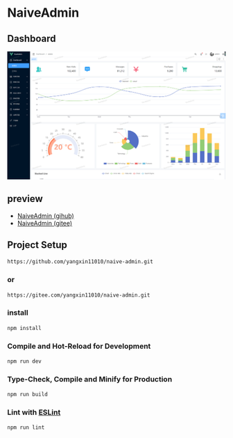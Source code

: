 # NaiveAdmin
## Dashboard
![console](./src/assets/readme/console.png)

## preview
- [NaiveAdmin (gihub)](https://yangxin11010.github.io/naive-admin/#/dashboard/console)
- [NaiveAdmin (gitee)](https://yangxin11010.gitee.io/naive-admin/#/dashboard/console)

## Project Setup
```sh
https://github.com/yangxin11010/naive-admin.git
```
### or
```sh
https://gitee.com/yangxin11010/naive-admin.git
```
### install
```sh
npm install
```

### Compile and Hot-Reload for Development

```sh
npm run dev
```

### Type-Check, Compile and Minify for Production

```sh
npm run build
```

### Lint with [ESLint](https://eslint.org/)

```sh
npm run lint
```
